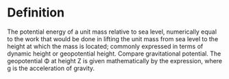 # Definition

The potential energy of a unit mass relative to sea level, numerically
equal to the work that would be done in lifting the unit mass from sea
level to the height at which the mass is located; commonly expressed in
terms of dynamic height or geopotential height. Compare gravitational
potential. The geopotential Φ at height Z is given mathematically by the
expression, where g is the acceleration of gravity.
